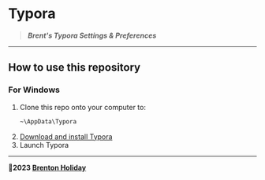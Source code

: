 # Typora

> ***Brent's Typora Settings & Preferences***

---

## How to use this repository

### For Windows

1. Clone this repo onto your computer to:
   ```bash
   ~\AppData\Typora
   ```
2. [Download and install Typora](https://download.typora.io/windows/typora-setup-x64.exe)
3. Launch Typora




---

**🤍2023 [Brenton Holiday](https://brenton.holiday/links)**